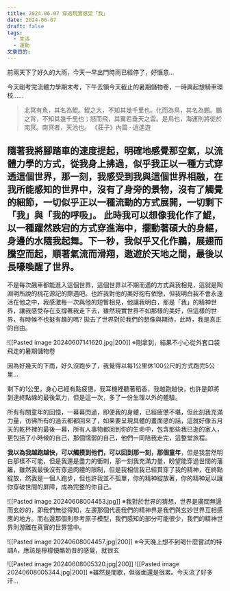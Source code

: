 ```yaml
---
title: 2024.06.07 穿透現實感受「我」
date: 2024-06-07
draft: false
tags:
  - 生活
  - 運動
文章目的:
---
```

前兩天下了好久的大雨，今天一早出門時雨已經停了，好愜意...

今天剛考完流體力學期末考，下午去領今天截止的暑期儲物卷，一時興起想騎車環校......

> 北冥有魚，其名為鯤。鯤之大，不知其幾千里也。化而為鳥，其名為鵬。鵬之背，不知其幾千里也；怒而飛，其翼若垂天之雲。是鳥也，海運則將徙於南冥。南冥者，天池也。
> 《莊子》內篇 ‧ 逍遙遊

 隨著我將腳踏車的速度提起，明確地感覺那空氣，以流體力學的方式，從我身上拂過，似乎我正以一種方式穿透這個世界，那一刻，我感受到我與這個世界相融，在我所能感知的世界中，沒有了身旁的景物，沒有了觸覺的細節，一切似乎正以一種流動的方式展開，一切剩下「我」與「我的呼吸」。
 此時我可以想像我化作了鯤，以一種躍然跌宕的方式穿進海中，擺動著碩大的身軀，身邊的水隨我起舞。下一秒，我似乎又化作鵬，展翅而騰空而起，順著氣流而滑翔，遨遊於天地之間，最後以長嚎喚醒了世界。
 ---
不是每次飆車都能進入這個世界，這個世界以不期而遇的方式與我相見，這就是陶淵明所說的桃花源記的際遇吧。也許我對他的美好抱有依戀，但我明白我不會永遠活在他之中，我感激每一次與他的短暫相見，他讓我明白，那是「我」的精神世界，讓我感受存在支撐著我走下去，雖然現實世界不如那樣的美好，但這樣的世界，有時候不也挺有趣的嗎?
拋去了世界對於我們的想像與期待，此時，我是真正的自由。

![[Pasted image 20240607141620.jpg|200]]
※剛拿到，結果不小心從外套口袋飛走的暑期儲物卷

因為好幾天的下雨，好久沒跑步了，我覺得以每1公里休100公尺的方式跑完5公里...

剩下的1公里，身心已經有點疲憊，我耳機裡聽著稻香，我越跑越快，也許是即將到達終點線的最後氣力，但是這一次，多了一份生理以外的體驗。

所有有關童年的回憶，一幕幕閃過，即便我的身體，已經疲憊不堪，但此刻我充滿力量，彷彿所有的過去都都回來了，如果要呈現具體的畫面感的話，這就好像五月天的乾杯裡的最後一幕，所有人事物都回到你的生命中，包含那些我已逝的家人，更包括了小時候的自己，那個懦弱的自己，他們一同陪我走完，這整堂旅程。

**我以為我越跑越快，可以觸摸到他們，可以回到那一刻，那個童年**，但是我當然明白那樣不可能，但是我還是盡力的衝刺，那一刻我充滿力量，盼望能穿過世間的藩籬，雖然我最後沒有穿過肉體的限制，但是我相信我已經貫穿了我的精神，在終點綻放，然我是一個人跑步，但也許我並不孤單，你的精神綻放著，你的精神足以讓你穿破世間的屏障，成為完整的你自己。

![[Pasted image 20240608004453.jpg]]
※我對於世界的猜想，世界是廣闊無邊而玄妙的，即我們無從得知，左邊那個代表我們的精神界是我們與玄妙世界互相感應的地方。而右邊那個則參考原子模型，我們感知的部分可能很少，我們的精神世界則游離在真實的世界當中。


![[Pasted image 20240608004457.jpg|200]]
※今天晚上想不到喝什麼嘗試的特調A，應該是檸檬優酪奶昔的感覺，就很玄


![[Pasted image 20240608005320.jpg|200]]   ![[Pasted image 20240608005344.jpg|200]]
※雖然是間歇，但後面還是很累。今天流了好多汗...